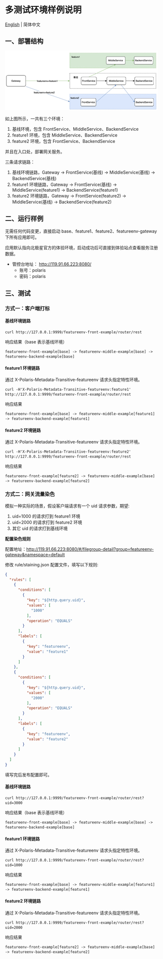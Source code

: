 # 多测试环境样例说明

[English](./README.md) | 简体中文

## 一、部署结构

<img src="./imgs/structs.png"/>

如上图所示，一共有三个环境：

1. 基线环境，包含 FrontService、MiddleService、BackendService
2. feature1 环境，包含 MiddleService、BackendService
3. feature2 环境，包含 FrontService、BackendService

并且在入口处，部署网关服务。

三条请求链路：

1. 基线环境链路，Gateway -> FrontService(基线) -> MiddleService(基线) -> BackendService(基线)
2. feature1 环境链路，Gateway -> FrontService(基线) -> MiddleService(feature1) -> BackendService(feature1)
3. feature2 环境链路，Gateway -> FrontService(feature2) -> MiddleService(基线) -> BackendService(feature2)

## 二、运行样例

无需任何代码变更，直接启动 base、feature1、feature2、featureenv-gateway 下所有应用即可。

应用默认指向北极星官方的体验环境，启动成功后可直接到体验站点查看服务注册数据。

- 管控台地址： http://119.91.66.223:8080/
    - 账号：polaris
    - 密码：polaris

## 三、测试

### 方式一：客户端打标

#### 基线环境链路

````
curl http://127.0.0.1:9999/featureenv-front-example/router/rest
````

响应结果（base 表示基线环境）

````
featureenv-front-example[base] -> featureenv-middle-example[base] -> featureenv-backend-example[base]
````

#### feature1 环境链路

通过 X-Polaris-Metadata-Transitive-featureenv 请求头指定特性环境。

````
curl -H'X-Polaris-Metadata-Transitive-featureenv:feature1' http://127.0.0.1:9999/featureenv-front-example/router/rest
````

响应结果

````
featureenv-front-example[base] -> featureenv-middle-example[feature1] -> featureenv-backend-example[feature1]
````

#### feature2 环境链路

通过 X-Polaris-Metadata-Transitive-featureenv 请求头指定特性环境。

````
curl -H'X-Polaris-Metadata-Transitive-featureenv:feature2' http://127.0.0.1:9999/featureenv-front-example/router/rest
````

响应结果

````
featureenv-front-example[feature2] -> featureenv-middle-example[base] -> featureenv-backend-example[feature2]
````

### 方式二：网关流量染色

模拟一种实际的场景，假设客户端请求有一个 uid 请求参数，期望:

1. uid=1000 的请求打到 feature1 环境
2. uid=2000 的请求打到 feature2 环境
3. 其它 uid 的请求打到基线环境

**配置染色规则**

配置地址：http://119.91.66.223:8080/#/filegroup-detail?group=featureenv-gateway&namespace=default

修改 rule/staining.json 配置文件，填写以下规则:

````json
{
  "rules": [
    {
      "conditions": [
        {
          "key": "${http.query.uid}",
          "values": [
            "1000"
          ],
          "operation": "EQUALS"
        }
      ],
      "labels": [
        {
          "key": "featureenv",
          "value": "feature1"
        }
      ]
    },
    {
      "conditions": [
        {
          "key": "${http.query.uid}",
          "values": [
            "2000"
          ],
          "operation": "EQUALS"
        }
      ],
      "labels": [
        {
          "key": "featureenv",
          "value": "feature2"
        }
      ]
    }
  ]
}
````

填写完后发布配置即可。

#### 基线环境链路

````
curl http://127.0.0.1:9999/featureenv-front-example/router/rest?uid=3000
````

响应结果（base 表示基线环境）

````
featureenv-front-example[base] -> featureenv-middle-example[base] -> featureenv-backend-example[base]
````

#### feature1 环境链路

通过 X-Polaris-Metadata-Transitive-featureenv 请求头指定特性环境。

````
curl http://127.0.0.1:9999/featureenv-front-example/router/rest?uid=1000
````

响应结果

````
featureenv-front-example[base] -> featureenv-middle-example[feature1] -> featureenv-backend-example[feature1]
````

#### feature2 环境链路

通过 X-Polaris-Metadata-Transitive-featureenv 请求头指定特性环境。

````
curl http://127.0.0.1:9999/featureenv-front-example/router/rest?uid=2000
````

响应结果

````
featureenv-front-example[feature2] -> featureenv-middle-example[base] -> featureenv-backend-example[feature2]
````


